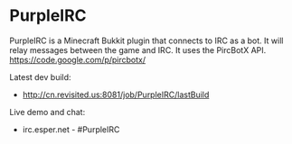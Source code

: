 PurpleIRC
=========

PurpleIRC is a Minecraft Bukkit plugin that connects to IRC as a bot. It will relay messages between the game and IRC. 
It uses the PircBotX API. https://code.google.com/p/pircbotx/

Latest dev build: 
* http://cn.revisited.us:8081/job/PurpleIRC/lastBuild

Live demo and chat:
* irc.esper.net - #PurpleIRC
